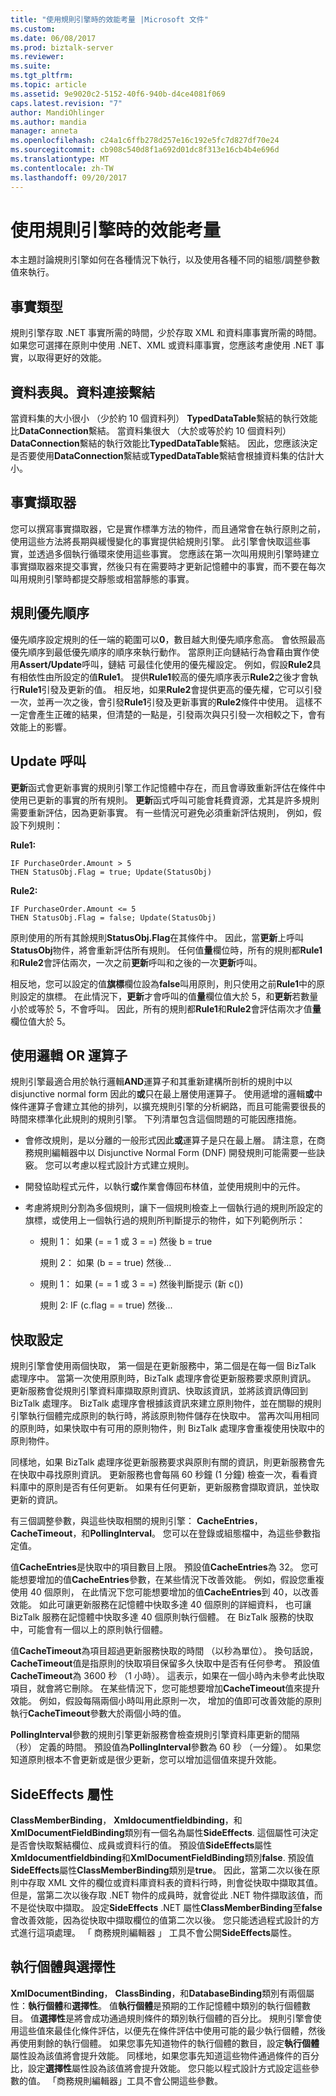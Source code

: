 ```yaml
---
title: "使用規則引擎時的效能考量 |Microsoft 文件"
ms.custom: 
ms.date: 06/08/2017
ms.prod: biztalk-server
ms.reviewer: 
ms.suite: 
ms.tgt_pltfrm: 
ms.topic: article
ms.assetid: 9e9020c2-5152-40f6-940b-d4ce4081f069
caps.latest.revision: "7"
author: MandiOhlinger
ms.author: mandia
manager: anneta
ms.openlocfilehash: c24a1c6ffb278d257e16c192e5fc7d827df70e24
ms.sourcegitcommit: cb908c540d8f1a692d01dc8f313e16cb4b4e696d
ms.translationtype: MT
ms.contentlocale: zh-TW
ms.lasthandoff: 09/20/2017
---
```

# <a name="performance-considerations-when-using-the-rule-engine"></a>使用規則引擎時的效能考量
本主題討論規則引擎如何在各種情況下執行，以及使用各種不同的組態/調整參數值來執行。  
  
## <a name="fact-types"></a>事實類型  
 規則引擎存取 .NET 事實所需的時間，少於存取 XML 和資料庫事實所需的時間。 如果您可選擇在原則中使用 .NET、XML 或資料庫事實，您應該考慮使用 .NET 事實，以取得更好的效能。  
  
## <a name="data-table-vs-data-connection-binding"></a>資料表與。資料連接繫結  
 當資料集的大小很小 （少於約 10 個資料列） **TypedDataTable**繫結的執行效能比**DataConnection**繫結。 當資料集很大 （大於或等於約 10 個資料列） **DataConnection**繫結的執行效能比**TypedDataTable**繫結。 因此，您應該決定是否要使用**DataConnection**繫結或**TypedDataTable**繫結會根據資料集的估計大小。  
  
## <a name="fact-retrievers"></a>事實擷取器  
 您可以撰寫事實擷取器，它是實作標準方法的物件，而且通常會在執行原則之前，使用這些方法將長期與緩慢變化的事實提供給規則引擎。 此引擎會快取這些事實，並透過多個執行循環來使用這些事實。 您應該在第一次叫用規則引擎時建立事實擷取器來提交事實，然後只有在需要時才更新記憶體中的事實，而不要在每次叫用規則引擎時都提交靜態或相當靜態的事實。  
  
## <a name="rule-priority"></a>規則優先順序  
 優先順序設定規則的任一端的範圍可以**0**，數目越大則優先順序愈高。 會依照最高優先順序到最低優先順序的順序來執行動作。 當原則正向鏈結行為會藉由實作使用**Assert/Update**呼叫，鏈結 可最佳化使用的優先權設定。 例如，假設**Rule2**具有相依性由所設定的值**Rule1**。 提供**Rule1**較高的優先順序表示**Rule2**之後才會執行**Rule1**引發及更新的值。 相反地，如果**Rule2**會提供更高的優先權，它可以引發一次，並再一次之後，會引發**Rule1**引發及更新事實的**Rule2**條件中使用。 這樣不一定會產生正確的結果，但清楚的一點是，引發兩次與只引發一次相較之下，會有效能上的影響。  
  
## <a name="update-calls"></a>Update 呼叫  
 **更新**函式會更新事實的規則引擎工作記憶體中存在，而且會導致重新評估在條件中使用已更新的事實的所有規則。 **更新**函式呼叫可能會耗費資源，尤其是許多規則需要重新評估，因為更新事實。 有一些情況可避免必須重新評估規則， 例如，假設下列規則：  
  
 **Rule1:**  
  
```  
IF PurchaseOrder.Amount > 5   
THEN StatusObj.Flag = true; Update(StatusObj)  
```  
  
 **Rule2:**  
  
```  
IF PurchaseOrder.Amount <= 5   
THEN StatusObj.Flag = false; Update(StatusObj)  
```  
  
 原則使用的所有其餘規則**StatusObj.Flag**在其條件中。 因此，當**更新**上呼叫**StatusObj**物件，將會重新評估所有規則。 任何值**量**欄位時，所有的規則都**Rule1**和**Rule2**會評估兩次，一次之前**更新**呼叫和之後的一次**更新**呼叫。  
  
 相反地，您可以設定的值**旗標**欄位設為**false**叫用原則，則只使用之前**Rule1**中的原則設定的旗標。 在此情況下，**更新**才會呼叫的值**量**欄位值大於 5，和**更新**若數量小於或等於 5，不會呼叫。 因此，所有的規則都**Rule1**和**Rule2**會評估兩次才值**量**欄位值大於 5。  
  
## <a name="use-of-logical-or-operators"></a>使用邏輯 OR 運算子  
 規則引擎最適合用於執行邏輯**AND**運算子和其重新建構所剖析的規則中以 disjunctive normal form 因此的**或**只在最上層使用運算子。 使用遞增的邏輯**或**中條件運算子會建立其他的排列，以擴充規則引擎的分析網路，而且可能需要很長的時間來標準化此規則的規則引擎。 下列清單包含這個問題的可能因應措施。  
  
-   會修改規則，是以分離的一般形式因此**或**運算子是只在最上層。 請注意，在商務規則編輯器中以 Disjunctive Normal Form (DNF) 開發規則可能需要一些訣竅。 您可以考慮以程式設計方式建立規則。  
  
-   開發協助程式元件，以執行**或**作業會傳回布林值，並使用規則中的元件。  
  
-   考慮將規則分割為多個規則，讓下一個規則檢查上一個執行過的規則所設定的旗標，或使用上一個執行過的規則所判斷提示的物件，如下列範例所示：  
  
    -   規則 1： 如果 (= = 1 或 3 = =) 然後 b = true  
  
         規則 2： 如果 (b = = true) 然後...  
  
    -   規則 1： 如果 (= = 1 或 3 = =) 然後判斷提示 (新 c())  
  
         規則 2: IF (c.flag = = true) 然後...  
  
## <a name="caching-settings"></a>快取設定  
 規則引擎會使用兩個快取， 第一個是在更新服務中，第二個是在每一個 BizTalk 處理序中。 當第一次使用原則時，BizTalk 處理序會從更新服務要求原則資訊。 更新服務會從規則引擎資料庫擷取原則資訊、快取該資訊，並將該資訊傳回到 BizTalk 處理序。 BizTalk 處理序會根據該資訊來建立原則物件，並在關聯的規則引擎執行個體完成原則的執行時，將該原則物件儲存在快取中。 當再次叫用相同的原則時，如果快取中有可用的原則物件，則 BizTalk 處理序會重複使用快取中的原則物件。  
  
 同樣地，如果 BizTalk 處理序從更新服務要求與原則有關的資訊，則更新服務會先在快取中尋找原則資訊。 更新服務也會每隔 60 秒鐘 (1 分鐘) 檢查一次，看看資料庫中的原則是否有任何更新。 如果有任何更新，更新服務會擷取資訊，並快取更新的資訊。  
  
 有三個調整參數，與這些快取相關的規則引擎： **CacheEntries**， **CacheTimeout**，和**PollingInterval**。 您可以在登錄或組態檔中，為這些參數指定值。  
  
 值**CacheEntries**是快取中的項目數目上限。 預設值**CacheEntries**為 32。 您可能想要增加的值**CacheEntries**參數，在某些情況下改善效能。 例如，假設您重複使用 40 個原則， 在此情況下您可能想要增加的值**CacheEntries**到 40，以改善效能。 如此可讓更新服務在記憶體中快取多達 40 個原則的詳細資料， 也可讓 BizTalk 服務在記憶體中快取多達 40 個原則執行個體。 在 BizTalk 服務的快取中，可能會有一個以上的原則執行個體。  
  
 值**CacheTimeout**為項目超過更新服務快取的時間 （以秒為單位）。 換句話說， **CacheTimeout**值是指原則的快取項目保留多久快取中是否有任何參考。 預設值**CacheTimeout**為 3600 秒 （1 小時）。 這表示，如果在一個小時內未參考此快取項目，就會將它刪除。 在某些情況下，您可能想要增加**CacheTimeout**值來提升效能。 例如，假設每隔兩個小時叫用此原則一次， 增加的值即可改善效能的原則執行**CacheTimeout**參數大於兩個小時的值。  
  
 **PollingInterval**參數的規則引擎更新服務會檢查規則引擎資料庫更新的間隔 （秒） 定義的時間。 預設值為**PollingInterval**參數為 60 秒 （一分鐘）。 如果您知道原則根本不會更新或是很少更新，您可以增加這個值來提升效能。  
  
## <a name="sideeffects-property"></a>SideEffects 屬性  
 **ClassMemberBinding**， **Xmldocumentfieldbinding**，和**XmlDocumentFieldBinding**類別有一個名為屬性**SideEffects**. 這個屬性可決定是否會快取繫結欄位、成員或資料行的值。 預設值**SideEffects**屬性**Xmldocumentfieldbinding**和**XmlDocumentFieldBinding**類別**false**. 預設值**SideEffects**屬性**ClassMemberBinding**類別是**true**。 因此，當第二次以後在原則中存取 XML 文件的欄位或資料庫資料表的資料行時，則會從快取中擷取其值。 但是，當第二次以後存取 .NET 物件的成員時，就會從此 .NET 物件擷取該值，而不是從快取中擷取。 設定**SideEffects** .NET 屬性**ClassMemberBinding**至**false**會改善效能，因為從快取中擷取欄位的值第二次以後。 您只能透過程式設計的方式進行這項處理。 「 商務規則編輯器 」 工具不會公開**SideEffects**屬性。  
  
## <a name="instances-and-selectivity"></a>執行個體與選擇性  
 **XmlDocumentBinding**， **ClassBinding**，和**DatabaseBinding**類別有兩個屬性：**執行個體**和**選擇性**。 值**執行個體**是預期的工作記憶體中類別的執行個體數目。 值**選擇性**是將會成功通過規則條件的類別執行個體的百分比。 規則引擎會使用這些值來最佳化條件評估，以便先在條件評估中使用可能的最少執行個體，然後再使用剩餘的執行個體。 如果您事先知道物件的執行個體的數目，設定**執行個體**屬性設為該值將會提升效能。 同樣地，如果您事先知道這些物件通過條件的百分比，設定**選擇性**屬性設為該值將會提升效能。 您只能以程式設計方式設定這些參數的值。 「商務規則編輯器」工具不會公開這些參數。